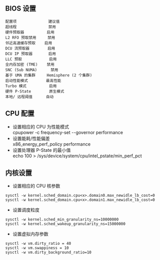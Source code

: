 ## BIOS 设置  
```
配置项              建议值
超线程              禁用
硬件预取器          启用 
L2 RFO 预取禁用     禁用
邻近高速缓存预取    启用
DCU 流预取器        启用
DCU IP 预取器       启用
LLC 预取            启用
全内存加密 (TME)    禁用
SNC (Sub NUMA)      禁用
基于 UMA 的集群     Hemisphere (2 个集群)
启动性能模式        最高性能
Turbo 模式          启用
硬件 P-State        原生模式
本地/ 远程阈值      自动
```

## CPU 配置  
- 设置相应的 CPU 为性能模式  
cpupower -c <cpulist> frequency-set --governor performance
- 设置能耗/性能偏差  
x86_energy_perf_policy performance
- 设置处理器 P-State 的最小值  
echo 100 > /sys/device/system/cpu/intel_pstate/min_perf_pct

## 内核设置
- 设置相应的 CPU 核参数
```
sysctl -w kernel.sched_domain.cpu<x>.domain0.max_newidle_lb_cost=0
sysctl -w kernel.sched_domain.cpu<x>.domain1.max_newidle_lb_cost=0
```
- 设置调度粒度
```
sysctl -w kernel.sched_min_granularity_ns=10000000
sysctl -w kernel.sched_wakeup_granularity_ns=15000000
```
- 设置虚拟内存参数
```
sysctl -w vm.dirty_ratio = 40
sysctl -w vm.swappiness = 10
sysctl -w vm.dirty_background_ratio=10
```
